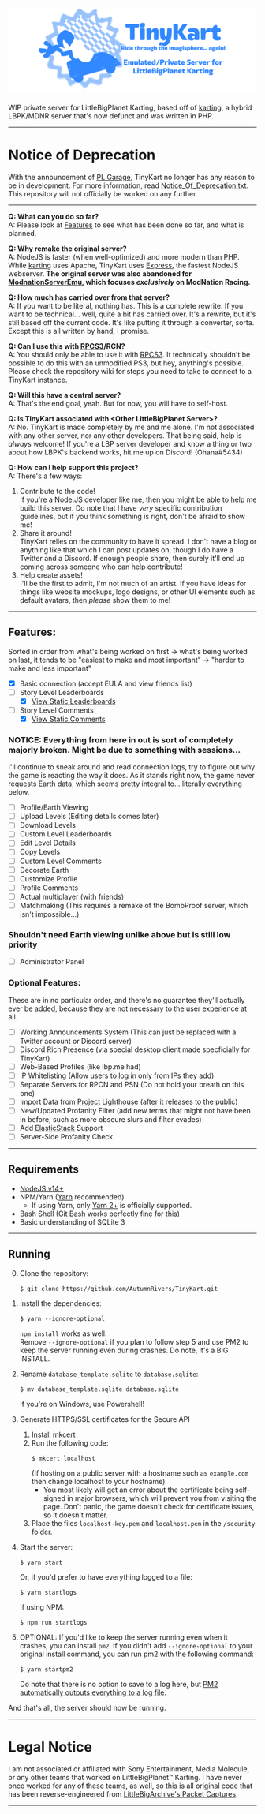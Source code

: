# ![TinyKart](./images/TinyKartBanner.png)
WIP private server for LittleBigPlanet Karting, based off of [karting], a hybrid LBPK/MDNR server that's now defunct and was written in PHP.

---

# Notice of Deprecation
With the announcement of [PL Garage](https://www.lbpunion.com/post/littlebigplanet-karting-custom-servers-pl-garage), TinyKart no longer has any reason to be in development. For more information, read [Notice_Of_Deprecation.txt](./Notice_Of_Deprecation.txt). This repository will not officially be worked on any further.

---

**Q: What can you do so far?**  
A: Please look at [Features](#features) to see what has been done so far, and what is planned.

**Q: Why remake the original server?**  
A: NodeJS is faster (when well-optimized) and more modern than PHP. While [karting] uses Apache, TinyKart uses [Express], the fastest NodeJS webserver. **The original server was also abandoned for [ModnationServerEmu](https://github.com/derole1/ModnationServerEmu), which focuses *exclusively* on ModNation Racing.**

**Q: How much has carried over from that server?**  
A: If you want to be literal, nothing has. This is a complete rewrite. If you want to be technical... well, quite a bit has carried over. It's a rewrite, but it's still based off the current code. It's like putting it through a converter, sorta. Except this is all written by hand, I promise.

**Q: Can I use this with [RPCS3]/RCN?**  
A: You should only be able to use it with [RPCS3]. It technically shouldn't be possible to do this with an unmodified PS3, but hey, anything's possible.  
Please check the repository wiki for steps you need to take to connect to a TinyKart instance.  
  
**Q: Will this have a central server?**  
A: That's the end goal, yeah. But for now, you will have to self-host.

**Q: Is TinyKart associated with \<Other LittleBigPlanet Server\>?**  
A: No. TinyKart is made completely by me and me alone. I'm not associated with any other server, nor any other developers. That being said, help is *always* welcome! If you're a LBP server developer and know a thing or two about how LBPK's backend works, hit me up on Discord! (Ohana#5434)

**Q: How can I help support this project?**  
A: There's a few ways:
1. Contribute to the code!  
    If you're a Node.JS developer like me, then you might be able to help me build this server. Do note that I have *very* specific contribution guidelines, but if you think something is right, don't be afraid to show me!
2. Share it around!  
    TinyKart relies on the community to have it spread. I don't have a blog or anything like that which I can post updates on, though I do have a Twitter and a Discord. If enough people share, then surely it'll end up coming across someone who can help contribute!
3. Help create assets!  
    I'll be the first to admit, I'm not much of an artist. If you have ideas for things like website mockups, logo designs, or other UI elements such as default avatars, then *please* show them to me!

---

## Features:
Sorted in order from what's being worked on first -> what's being worked on last, it tends to be "easiest to make and most important" -> "harder to make and less important"
* [x] Basic connection (accept EULA and view friends list)
* [ ] Story Level Leaderboards
    * [x] [View Static Leaderboards](https://www.youtube.com/watch?v=EPwTjn_7nng)
* [ ] Story Level Comments
    * [x] [View Static Comments](https://www.youtube.com/watch?v=EPwTjn_7nng)

### NOTICE: Everything from here in out is sort of completely majorly broken. Might be due to something with sessions...
I'll continue to sneak around and read connection logs, try to figure out why the game is reacting the way it does. As it stands right now, the game never requests Earth data, which seems pretty integral to... literally everything below.
* [ ] Profile/Earth Viewing
* [ ] Upload Levels (Editing details comes later)
* [ ] Download Levels
* [ ] Custom Level Leaderboards
* [ ] Edit Level Details
* [ ] Copy Levels
* [ ] Custom Level Comments
* [ ] Decorate Earth
* [ ] Customize Profile
* [ ] Profile Comments
* [ ] Actual multiplayer (with friends)
* [ ] Matchmaking (This requires a remake of the BombProof server, which isn't impossible...)

### Shouldn't need Earth viewing unlike above but is still low priority
* [ ] Administrator Panel

### Optional Features:
These are in no particular order, and there's no guarantee they'll actually ever be added, because they are not necessary to the user experience at all.
* [ ] Working Announcements System (This can just be replaced with a Twitter account or Discord server)
* [ ] Discord Rich Presence (via special desktop client made specficially for TinyKart)
* [ ] Web-Based Profiles (like lbp.me had)
* [ ] IP Whitelisting (Allow users to log in only from IPs they add)
* [ ] Separate Servers for RPCN and PSN (Do not hold your breath on this one)
* [ ] Import Data from [Project Lighthouse](https://github.com/LBPUnion/ProjectLighthouse) (after it releases to the public)
* [ ] New/Updated Profanity Filter (add new terms that might not have been in before, such as more obscure slurs and filter evades)
* [ ] Add [ElasticStack](https://www.elastic.co/elastic-stack/) Support
* [ ] Server-Side Profanity Check

---

## Requirements
* [NodeJS v14+](https://nodejs.org/en/download/)  
* NPM/Yarn ([Yarn](https://yarnpkg.com/getting-started/install) recommended) 
    * If using Yarn, only [Yarn 2+](https://yarnpkg.com/getting-started/migration) is officially supported.
* Bash Shell ([Git Bash](https://git-scm.com/downloads) works perfectly fine for this)  
* Basic understanding of SQLite 3

---

## Running
0. Clone the repository:
    ```console
    $ git clone https://github.com/AutumnRivers/TinyKart.git
    ```

1. Install the dependencies:
    ```console
    $ yarn --ignore-optional
    ```
    `npm install` works as well.  
    Remove `--ignore-optional` if you plan to follow step 5 and use PM2 to keep the server running even during crashes. Do note, it's a BIG INSTALL.

2. Rename `database_template.sqlite` to `database.sqlite`:
    ```console
    $ mv database_template.sqlite database.sqlite
    ```
    If you're on Windows, use Powershell!

3. Generate HTTPS/SSL certificates for the Secure API
    1. [Install mkcert](https://github.com/FiloSottile/mkcert/blob/master/README.md#installation)
    2. Run the following code:
        ```console
        $ mkcert localhost
        ```
        (If hosting on a public server with a hostname such as `example.com` then change localhost to your hostname)
        * You most likely will get an error about the certificate being self-signed in major browsers, which will prevent you from visiting the page. Don't panic, the game doesn't check for certificate issues, so it doesn't matter.
    3. Place the files `localhost-key.pem` and `localhost.pem` in the `/security` folder.

4. Start the server:
    ```console
    $ yarn start
    ```
    Or, if you'd prefer to have everything logged to a file:
    ```console
    $ yarn startlogs
    ```
    If using NPM:
    ```console
    $ npm run startlogs
    ```

5. OPTIONAL: If you'd like to keep the server running even when it crashes, you can install `pm2`. If you didn't add `--ignore-optional` to your original install command, you can run pm2 with the following command:
    ```console
    $ yarn startpm2
    ```
    Do note that there is no option to save to a log here, but [PM2 automatically outputs everything to a log file](https://stackoverflow.com/a/55828215/9146479).

And that's all, the server should now be running.

---

# Legal Notice
I am not associated or affiliated with Sony Entertainment, Media Molecule, or any other teams that worked on LittleBigPlanet™ Karting. I have never once worked for any of these teams, as well, so this is all original code that has been reverse-engineered from [LittleBigArchive's Packet Captures](https://littlebigarchive.com/LittleBigPlanet-Karting/).

---

[karting]: https://github.com/Gamer4647/karting-archive
[Express]: https://www.npmjs.com/package/express
[RPCS3]: https://rpcs3.net/